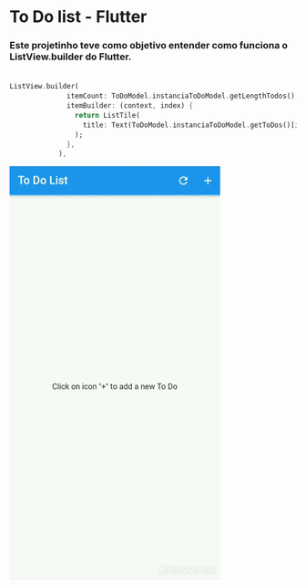 # To Do list - Flutter

### Este projetinho teve como objetivo entender como funciona o ListView.builder do Flutter.


```dart

ListView.builder(
              itemCount: ToDoModel.instanciaToDoModel.getLengthTodos(),
              itemBuilder: (context, index) {
                return ListTile(
                  title: Text(ToDoModel.instanciaToDoModel.getToDos()[index]),
                );
              },
            ),

```

![Alt Text](gif/apresentacao.gif)



